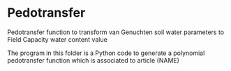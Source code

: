 # Pedotransfer
Pedotransfer function to transform van Genuchten soil water parameters to Field Capacity water content value


The program in this folder is a Python code to generate a polynomial pedotransfer function which is associated to article (NAME)

